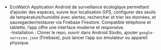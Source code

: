 
- EcoWatch
Application Android de surveillance écologique permettant d’ajouter des espèces, suivre leur localisation GPS, configurer des seuils de température/humidité avec alertes, rechercher et trier les données, et sauvegarder/restaurer via Firebase Firestore. Compatible téléphone et tablette, l’app offre une interface moderne et responsive.  
-Installation : Cloner le repo, ouvrir dans Android Studio, ajouter `google-services.json` (Firebase), puis lancer l’app sur émulateur ou appareil physique.
